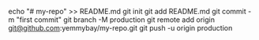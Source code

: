 echo "# my-repo" >> README.md
git init
git add README.md
git commit -m "first commit"
git branch -M production
git remote add origin git@github.com:yemmybay/my-repo.git
git push -u origin production
